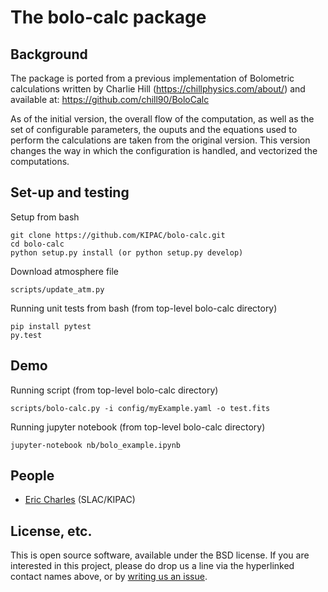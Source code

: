 # The bolo-calc package

## Background

The package is ported from a previous implementation of Bolometric calculations written by Charlie Hill (https://chillphysics.com/about/) and available at: https://github.com/chill90/BoloCalc

As of the initial version, the overall flow of the computation, as well as the set of configurable parameters, the ouputs and the equations used to perform the calculations are taken from the original version.   This version changes the way in which the configuration is handled, and vectorized the computations.


## Set-up and testing
Setup from bash
```
git clone https://github.com/KIPAC/bolo-calc.git
cd bolo-calc
python setup.py install (or python setup.py develop)
```

Download atmosphere file
```
scripts/update_atm.py
```

Running unit tests from bash (from top-level bolo-calc directory)
```
pip install pytest
py.test
```

## Demo

Running script (from top-level bolo-calc directory)
```
scripts/bolo-calc.py -i config/myExample.yaml -o test.fits
```

Running jupyter notebook (from top-level bolo-calc directory)
```
jupyter-notebook nb/bolo_example.ipynb
```


## People
* [Eric Charles](https://github.com/KIPAC/bolo-calc/issues/new?body=@eacharles) (SLAC/KIPAC)

## License, etc.

This is open source software, available under the BSD license. If you are interested in this project, please do drop us a line via the hyperlinked contact names above, or by [writing us an issue](https://github.com/KIPAC/bolo-calc/issues/new).
